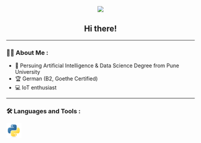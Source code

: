 <div id="header" align="center">
  <img src="https://media.giphy.com/media/Wj7lNjMNDxSmc/giphy.gif" width="180" />
</div>
<h2 align="center"> Hi there! </h2>

---

### :woman_technologist: About Me :
- 📖 Persuing Artificial Intelligence & Data Science Degree from Pune University
- 🏆 German (B2, Goethe Certified)
- 💻 IoT enthusiast

---

### :hammer_and_wrench: Languages and Tools :
<div>
  <img src="https://github.com/devicons/devicon/blob/master/icons/python/python-original.svg" title="python" alt="python" height="40" width="40" />
</div>
<!--
**wickedseer/wickedseer** is a ✨ _special_ ✨ repository because its `README.md` (this file) appears on your GitHub profile.

Here are some ideas to get you started:

- 🔭 I’m currently working on ...
- 🌱 I’m currently learning ...
- 👯 I’m looking to collaborate on ...
- 🤔 I’m looking for help with ...
- 💬 Ask me about ...
- 📫 How to reach me: ...
- 😄 Pronouns: ...
- ⚡ Fun fact: ...
-->
